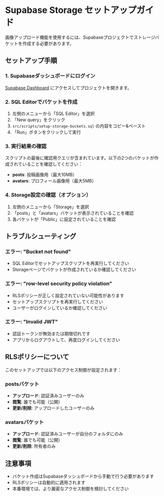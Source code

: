 # Supabase Storage セットアップガイド

画像アップロード機能を使用するには、Supabaseプロジェクトでストレージバケットを作成する必要があります。

## セットアップ手順

### 1. Supabaseダッシュボードにログイン
[Supabase Dashboard](https://app.supabase.com) にアクセスしてプロジェクトを開きます。

### 2. SQL Editorでバケットを作成
1. 左側のメニューから「SQL Editor」を選択
2. 「New query」をクリック
3. `src/scripts/setup-storage-buckets.sql` の内容をコピー&ペースト
4. 「Run」ボタンをクリックして実行

### 3. 実行結果の確認
スクリプトの最後に確認用クエリが含まれています。以下の2つのバケットが作成されていることを確認してください：

- **posts**: 投稿画像用（最大10MB）
- **avatars**: プロフィール画像用（最大5MB）

### 4. Storage設定の確認（オプション）
1. 左側のメニューから「Storage」を選択
2. 「posts」と「avatars」バケットが表示されていることを確認
3. 各バケットが「Public」に設定されていることを確認

## トラブルシューティング

### エラー: "Bucket not found"
- SQL Editorでセットアップスクリプトを再実行してください
- Storageページでバケットが作成されているか確認してください

### エラー: "row-level security policy violation"
- RLSポリシーが正しく設定されていない可能性があります
- セットアップスクリプトを再実行してください
- ユーザーがログインしているか確認してください

### エラー: "Invalid JWT"
- 認証トークンが無効または期限切れです
- アプリからログアウトして、再度ログインしてください

## RLSポリシーについて

このセットアップでは以下のアクセス制御が設定されます：

### postsバケット
- **アップロード**: 認証済みユーザーのみ
- **閲覧**: 誰でも可能（公開）
- **更新/削除**: アップロードしたユーザーのみ

### avatarsバケット
- **アップロード**: 認証済みユーザーが自分のフォルダにのみ
- **閲覧**: 誰でも可能（公開）
- **更新/削除**: 所有者のみ

## 注意事項
- バケット作成はSupabaseダッシュボードから手動で行う必要があります
- RLSポリシーは自動的に適用されます
- 本番環境では、より厳密なアクセス制御を検討してください
